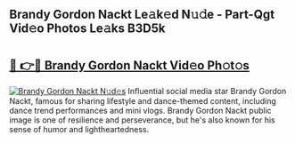 ## Brandy Gordon Nackt Le𝚊k𝚎d N𝚞𝚍e - Part-Qgt Vid𝚎o Photos Le𝚊ks B3D5k

# <h2><a href="http://fb9tw6g.evod.top/?m=Brandy+Gordon+Nackt">🔗 👉🔴 Brandy Gordon Nackt Vid𝚎o Ph𝚘t𝚘s</a></h2>

[![Brandy Gordon Nackt N𝚞d𝚎s](https://i.imgur.com/8V9OHl7.gif)](http://fb9tw6g.evod.top/?m=Brandy+Gordon+Nackt)
Influential social media star Brandy Gordon Nackt, famous for sharing lifestyle and dance-themed content, including dance trend performances and mini vlogs. Brandy Gordon Nackt public image is one of resilience and perseverance, but he's also known for his sense of humor and lightheartedness. 
